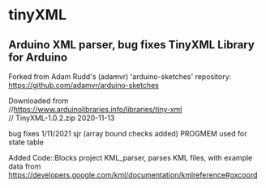 # tinyXML
Arduino XML parser, bug fixes
TinyXML Library for Arduino
----

Forked from Adam Rudd's (adamvr) 'arduino-sketches' repository:  
https://github.com/adamvr/arduino-sketches

Downloaded from  
//https://www.arduinolibraries.info/libraries/tiny-xml  
// TinyXML-1.0.2.zip 	2020-11-13  

bug fixes 1/11/2021 sjr (array bound checks added)
PROGMEM used for state table

Added Code::Blocks project KML_parser, parses KML files, with example data from  
https://developers.google.com/kml/documentation/kmlreference#gxcoord
